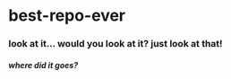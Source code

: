 # best-repo-ever
### look at it... would you look at it? just look at that!


##### where did it goes?